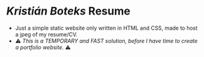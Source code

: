# *Kristián Boteks* Resume 
 - Just a simple static website only written in HTML and CSS, made to host a jpeg of my resume/CV.
 - ⚠️ *This is a TEMPORARY and FAST solution, before I have time to create a portfolio website.* ⚠️
